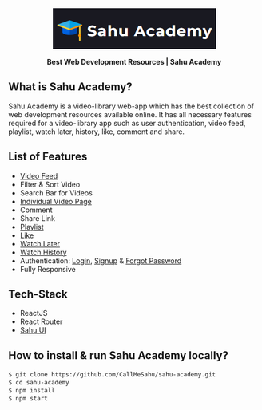 <div align="center">

   <a href="https://sahudigital.vercel.app/">
        <img src="./src/assets/README-logo.png"  alt="" /> 
   </a>

 **Best Web Development Resources | Sahu Academy**
</div>

## **What is Sahu Academy?**
Sahu Academy is a video-library web-app which has the best collection of web development resources available online. It has all necessary features required for a video-library app such as user authentication, video feed, playlist, watch later, history, like, comment and share.

## **List of Features**
- [Video Feed](https://sahuacademy.vercel.app/)
- Filter & Sort Video
- Search Bar for Videos
- [Individual Video Page](https://sahuacademy.vercel.app/video/W6NZfCO5SIk)
- Comment 
- Share Link
- [Playlist](https://sahuacademy.vercel.app/playlist)
- [Like](https://sahuacademy.vercel.app/liked)
- [Watch Later](https://sahuacademy.vercel.app/watchLater)
- [Watch History](https://sahuacademy.vercel.app/history)
- Authentication: [Login](https://sahuacademy.vercel.app/login), [Signup](https://sahuacademy.vercel.app/signup) & [Forgot Password](https://sahuacademy.vercel.app/forgetPwd)
- Fully Responsive
## **Tech-Stack**
- ReactJS
- React Router
- [Sahu UI](https://sahu-ui.vercel.app/)

## **How to install & run Sahu Academy locally?**
```
$ git clone https://github.com/CallMeSahu/sahu-academy.git
$ cd sahu-academy
$ npm install
$ npm start
```
